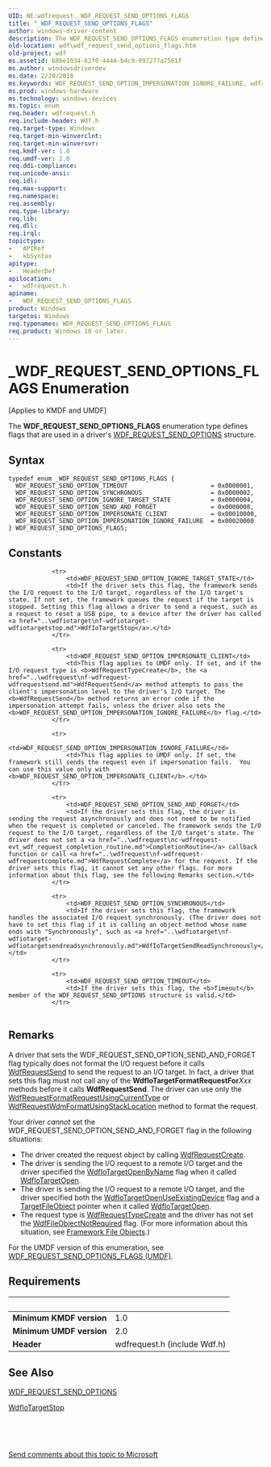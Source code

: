 ```yaml
---
UID: NE:wdfrequest._WDF_REQUEST_SEND_OPTIONS_FLAGS
title: "_WDF_REQUEST_SEND_OPTIONS_FLAGS"
author: windows-driver-content
description: The WDF_REQUEST_SEND_OPTIONS_FLAGS enumeration type defines flags that are used in a driver's WDF_REQUEST_SEND_OPTIONS structure.
old-location: wdf\wdf_request_send_options_flags.htm
old-project: wdf
ms.assetid: 68be1034-62f0-4444-b4c9-097277a7561f
ms.author: windowsdriverdev
ms.date: 2/20/2018
ms.keywords: WDF_REQUEST_SEND_OPTION_IMPERSONATION_IGNORE_FAILURE, wdfrequest/WDF_REQUEST_SEND_OPTION_SYNCHRONOUS, WDF_REQUEST_SEND_OPTION_SEND_AND_FORGET, WDF_REQUEST_SEND_OPTION_TIMEOUT, wdfrequest/WDF_REQUEST_SEND_OPTION_IGNORE_TARGET_STATE, WDF_REQUEST_SEND_OPTIONS_FLAGS enumeration, wdfrequest/WDF_REQUEST_SEND_OPTION_IMPERSONATION_IGNORE_FAILURE, wdf.wdf_request_send_options_flags, WDF_REQUEST_SEND_OPTION_SYNCHRONOUS, DFRequestObjectRef_0344916f-2437-4c32-9e05-c8204ac4f925.xml, WDF_REQUEST_SEND_OPTION_IMPERSONATE_CLIENT, WDF_REQUEST_SEND_OPTIONS_FLAGS, wdfrequest/WDF_REQUEST_SEND_OPTIONS_FLAGS, wdfrequest/WDF_REQUEST_SEND_OPTION_SEND_AND_FORGET, wdfrequest/WDF_REQUEST_SEND_OPTION_TIMEOUT, kmdf.wdf_request_send_options_flags, _WDF_REQUEST_SEND_OPTIONS_FLAGS, wdfrequest/WDF_REQUEST_SEND_OPTION_IMPERSONATE_CLIENT, WDF_REQUEST_SEND_OPTION_IGNORE_TARGET_STATE
ms.prod: windows-hardware
ms.technology: windows-devices
ms.topic: enum
req.header: wdfrequest.h
req.include-header: Wdf.h
req.target-type: Windows
req.target-min-winverclnt: 
req.target-min-winversvr: 
req.kmdf-ver: 1.0
req.umdf-ver: 2.0
req.ddi-compliance: 
req.unicode-ansi: 
req.idl: 
req.max-support: 
req.namespace: 
req.assembly: 
req.type-library: 
req.lib: 
req.dll: 
req.irql: 
topictype:
-	APIRef
-	kbSyntax
apitype:
-	HeaderDef
apilocation:
-	wdfrequest.h
apiname:
-	WDF_REQUEST_SEND_OPTIONS_FLAGS
product: Windows
targetos: Windows
req.typenames: WDF_REQUEST_SEND_OPTIONS_FLAGS
req.product: Windows 10 or later.
---
```


# _WDF_REQUEST_SEND_OPTIONS_FLAGS Enumeration
<p class="CCE_Message">[Applies to KMDF and UMDF]

The <b>WDF_REQUEST_SEND_OPTIONS_FLAGS</b> enumeration type defines flags that are used in a driver's <a href="..\wdfrequest\ns-wdfrequest-_wdf_request_send_options.md">WDF_REQUEST_SEND_OPTIONS</a> structure.

## Syntax
````
typedef enum _WDF_REQUEST_SEND_OPTIONS_FLAGS { 
  WDF_REQUEST_SEND_OPTION_TIMEOUT                       = 0x0000001,
  WDF_REQUEST_SEND_OPTION_SYNCHRONOUS                   = 0x0000002,
  WDF_REQUEST_SEND_OPTION_IGNORE_TARGET_STATE           = 0x0000004,
  WDF_REQUEST_SEND_OPTION_SEND_AND_FORGET               = 0x0000008,
  WDF_REQUEST_SEND_OPTION_IMPERSONATE_CLIENT            = 0x00010000,
  WDF_REQUEST_SEND_OPTION_IMPERSONATION_IGNORE_FAILURE  = 0x00020000
} WDF_REQUEST_SEND_OPTIONS_FLAGS;
````

## Constants

<table>
            
                <tr>
                    <td>WDF_REQUEST_SEND_OPTION_IGNORE_TARGET_STATE</td>
                    <td>If the driver sets this flag, the framework sends the I/O request to the I/O target, regardless of the I/O target's state. If not set, the framework queues the request if the target is stopped. Setting this flag allows a driver to send a request, such as a request to reset a USB pipe, to a device after the driver has called <a href="..\wdfiotarget\nf-wdfiotarget-wdfiotargetstop.md">WdfIoTargetStop</a>.</td>
                </tr>
            
                <tr>
                    <td>WDF_REQUEST_SEND_OPTION_IMPERSONATE_CLIENT</td>
                    <td>This flag applies to UMDF only. If set, and if the I/O request type is <b>WdfRequestTypeCreate</b>, the <a href="..\wdfrequest\nf-wdfrequest-wdfrequestsend.md">WdfRequestSend</a> method attempts to pass the client's impersonation level to the driver's I/O target. The <b>WdfRequestSend</b> method returns an error code if the impersonation attempt fails, unless the driver also sets the <b>WDF_REQUEST_SEND_OPTION_IMPERSONATION_IGNORE_FAILURE</b> flag.</td>
                </tr>
            
                <tr>
                    <td>WDF_REQUEST_SEND_OPTION_IMPERSONATION_IGNORE_FAILURE</td>
                    <td>This flag applies to UMDF only. If set, the framework still sends the request even if impersonation fails.  You can use this value only with <b>WDF_REQUEST_SEND_OPTION_IMPERSONATE_CLIENT</b>.</td>
                </tr>
            
                <tr>
                    <td>WDF_REQUEST_SEND_OPTION_SEND_AND_FORGET</td>
                    <td>If the driver sets this flag, the driver is sending the request asynchronously and does not need to be notified when the request is completed or canceled. The framework sends the I/O request to the I/O target, regardless of the I/O target's state. The driver does not set a <a href="..\wdfrequest\nc-wdfrequest-evt_wdf_request_completion_routine.md">CompletionRoutine</a> callback function or call <a href="..\wdfrequest\nf-wdfrequest-wdfrequestcomplete.md">WdfRequestComplete</a> for the request. If the driver sets this flag, it cannot set any other flags. For more information about this flag, see the following Remarks section.</td>
                </tr>
            
                <tr>
                    <td>WDF_REQUEST_SEND_OPTION_SYNCHRONOUS</td>
                    <td>If the driver sets this flag, the framework handles the associated I/O request synchronously. (The driver does not have to set this flag if it is calling an object method whose name ends with "Synchronously", such as <a href="..\wdfiotarget\nf-wdfiotarget-wdfiotargetsendreadsynchronously.md">WdfIoTargetSendReadSynchronously</a>.)</td>
                </tr>
            
                <tr>
                    <td>WDF_REQUEST_SEND_OPTION_TIMEOUT</td>
                    <td>If the driver sets this flag, the <b>Timeout</b> member of the WDF_REQUEST_SEND_OPTIONS structure is valid.</td>
                </tr>
</table>

## Remarks

A driver that sets the WDF_REQUEST_SEND_OPTION_SEND_AND_FORGET flag typically does not format the I/O request before it calls <a href="..\wdfrequest\nf-wdfrequest-wdfrequestsend.md">WdfRequestSend</a> to send the request to an I/O target. In fact, a driver that sets this flag must not call any of the <b>WdfIoTargetFormatRequestFor</b><i>Xxx</i> methods before it calls <b>WdfRequestSend</b>. The driver can use only the <a href="..\wdfrequest\nf-wdfrequest-wdfrequestformatrequestusingcurrenttype.md">WdfRequestFormatRequestUsingCurrentType</a> or <a href="..\wdfrequest\nf-wdfrequest-wdfrequestwdmformatusingstacklocation.md">WdfRequestWdmFormatUsingStackLocation</a> method to format the request.

Your driver <i>cannot</i> set the WDF_REQUEST_SEND_OPTION_SEND_AND_FORGET flag in the following situations:

<ul>
<li>
The driver created the request object by calling <a href="..\wdfrequest\nf-wdfrequest-wdfrequestcreate.md">WdfRequestCreate</a>.

</li>
<li>
The driver is sending the I/O request to a remote I/O target and the driver specified the <a href="..\wdfiotarget\ne-wdfiotarget-_wdf_io_target_open_type.md">WdfIoTargetOpenByName</a> flag when it called <a href="..\wdfiotarget\nf-wdfiotarget-wdfiotargetopen.md">WdfIoTargetOpen</a>.

</li>
<li>
The driver is sending the I/O request to a remote I/O target, and the driver specified both the <a href="..\wdfiotarget\ne-wdfiotarget-_wdf_io_target_open_type.md">WdfIoTargetOpenUseExistingDevice</a> flag and a <a href="..\wdfiotarget\ns-wdfiotarget-_wdf_io_target_open_params.md">TargetFileObject</a> pointer when it called <a href="..\wdfiotarget\nf-wdfiotarget-wdfiotargetopen.md">WdfIoTargetOpen</a>.

</li>
<li>
The request type is <a href="..\wudfddi_types\ne-wudfddi_types-_wdf_request_type.md">WdfRequestTypeCreate</a> and the driver has not set the <a href="..\wdfdevice\ne-wdfdevice-_wdf_fileobject_class.md">WdfFileObjectNotRequired</a> flag. (For more information about this situation, see <a href="https://msdn.microsoft.com/93ec5dd7-8ef0-4cea-9253-ea5d7869d4b8">Framework File Objects</a>.)

</li>
</ul>
For the UMDF version of this enumeration, see <a href="..\wudfddi_types\ne-wudfddi_types-_wdf_request_send_options_flags.md">WDF_REQUEST_SEND_OPTIONS_FLAGS (UMDF)</a>.

## Requirements
| &nbsp; | &nbsp; |
| ---- |:---- |
| **Minimum KMDF version** | 1.0 |
| **Minimum UMDF version** | 2.0 |
| **Header** | wdfrequest.h (include Wdf.h) |

## See Also

<a href="..\wdfrequest\ns-wdfrequest-_wdf_request_send_options.md">WDF_REQUEST_SEND_OPTIONS</a>



<a href="..\wdfiotarget\nf-wdfiotarget-wdfiotargetstop.md">WdfIoTargetStop</a>



 

 

<a href="mailto:wsddocfb@microsoft.com?subject=Documentation%20feedback [wdf\wdf]:%20WDF_REQUEST_SEND_OPTIONS_FLAGS enumeration%20 RELEASE:%20(2/20/2018)&amp;body=%0A%0APRIVACY STATEMENT%0A%0AWe use your feedback to improve the documentation. We don't use your email address for any other purpose, and we'll remove your email address from our system after the issue that you're reporting is fixed. While we're working to fix this issue, we might send you an email message to ask for more info. Later, we might also send you an email message to let you know that we've addressed your feedback.%0A%0AFor more info about Microsoft's privacy policy, see http://privacy.microsoft.com/en-us/default.aspx." title="Send comments about this topic to Microsoft">Send comments about this topic to Microsoft</a>